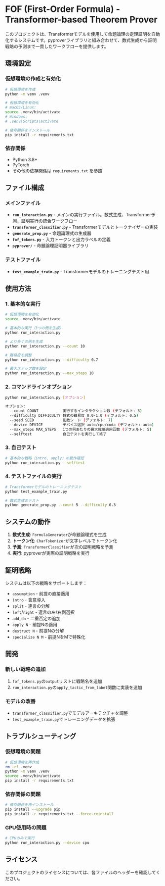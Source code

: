 # FOF (First-Order Formula) - Transformer-based Theorem Prover

このプロジェクトは、Transformerモデルを使用して命題論理の定理証明を自動化するシステムです。pyproverライブラリと組み合わせて、数式生成から証明戦略の予測まで一貫したワークフローを提供します。

## 環境設定

### 仮想環境の作成と有効化

```bash
# 仮想環境を作成
python -m venv .venv

# 仮想環境を有効化
# macOS/Linux:
source .venv/bin/activate
# Windows:
# .venv\Scripts\activate

# 依存関係をインストール
pip install -r requirements.txt
```

### 依存関係

- Python 3.8+
- PyTorch
- その他の依存関係は `requirements.txt` を参照

## ファイル構成

### メインファイル

- **`run_interaction.py`** - メインの実行ファイル。数式生成、Transformer予測、証明実行の統合ワークフロー
- **`transformer_classifier.py`** - Transformerモデルとトークナイザーの実装
- **`generate_prop.py`** - 命題論理式の生成器
- **`fof_tokens.py`** - 入力トークンと出力ラベルの定義
- **`pyprover/`** - 命題論理証明器ライブラリ

### テストファイル

- **`test_example_train.py`** - Transformerモデルのトレーニングテスト用

## 使用方法

### 1. 基本的な実行

```bash
# 仮想環境を有効化
source .venv/bin/activate

# 基本的な実行（3つの例を生成）
python run_interaction.py

# より多くの例を生成
python run_interaction.py --count 10

# 難易度を調整
python run_interaction.py --difficulty 0.7

# 最大ステップ数を設定
python run_interaction.py --max_steps 10
```

### 2. コマンドラインオプション

```bash
python run_interaction.py [オプション]

オプション:
  --count COUNT           実行するインタラクション数 (デフォルト: 3)
  --difficulty DIFFICULTY 数式の難易度 0.0-1.0 (デフォルト: 0.5)
  --seed SEED             乱数シード (デフォルト: 7)
  --device DEVICE         デバイス選択 auto/cpu/cuda (デフォルト: auto)
  --max_steps MAX_STEPS   1つの例あたりの最大戦略適用回数 (デフォルト: 5)
  --selftest              自己テストを実行して終了
```

### 3. 自己テスト

```bash
# 基本的な戦略（intro, apply）の動作確認
python run_interaction.py --selftest
```

### 4. テストファイルの実行

```bash
# Transformerモデルのトレーニングテスト
python test_example_train.py

# 数式生成のテスト
python generate_prop.py --count 5 --difficulty 0.3
```

## システムの動作

1. **数式生成**: `FormulaGenerator`が命題論理式を生成
2. **トークン化**: `CharTokenizer`が文字レベルでトークン化
3. **予測**: `TransformerClassifier`が次の証明戦略を予測
4. **実行**: pyproverが実際の証明戦略を実行

## 証明戦略

システムは以下の戦略をサポートします：

- `assumption` - 前提の直接適用
- `intro` - 含意導入
- `split` - 連言の分解
- `left`/`right` - 選言の左/右側選択
- `add_dn` - 二重否定の追加
- `apply N` - 前提Nの適用
- `destruct N` - 前提Nの分解
- `specialize N M` - 前提NをMで特殊化

## 開発

### 新しい戦略の追加

1. `fof_tokens.py`の`output`リストに戦略名を追加
2. `run_interaction.py`の`apply_tactic_from_label`関数に実装を追加

### モデルの改善

- `transformer_classifier.py`でモデルアーキテクチャを調整
- `test_example_train.py`でトレーニングデータを拡張

## トラブルシューティング

### 仮想環境の問題

```bash
# 仮想環境を再作成
rm -rf .venv
python -m venv .venv
source .venv/bin/activate
pip install -r requirements.txt
```

### 依存関係の問題

```bash
# 依存関係を再インストール
pip install --upgrade pip
pip install -r requirements.txt --force-reinstall
```

### GPU使用時の問題

```bash
# CPUのみで実行
python run_interaction.py --device cpu
```

## ライセンス

このプロジェクトのライセンスについては、各ファイルのヘッダーを確認してください。
